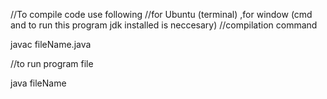 //To compile code use following 
//for Ubuntu (terminal)  ,for window (cmd and to run this program jdk installed is neccesary)
//compilation command

javac fileName.java


//to run program file

java fileName 
